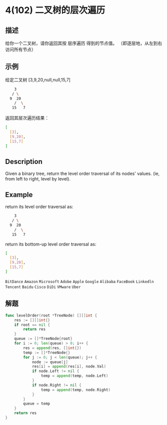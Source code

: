 # 4(102) 二叉树的层次遍历

## 描述

给你一个二叉树，请你返回其按 层序遍历 得到的节点值。 （即逐层地，从左到右访问所有节点）

## 示例

给定二叉树 [3,9,20,null,null,15,7]

```bash
    3
   / \
  9  20
    /  \
   15   7
``` 

返回其层次遍历结果：

```bash
[
  [3],
  [9,20],
  [15,7]
]
```

## Description

Given a binary tree, return the level order traversal of its nodes' values. (ie, from left to right, level by level).

## Example

return its level order traversal as:

```bash
    3
   / \
  9  20
    /  \
   15   7
```

return its bottom-up level order traversal as:

```bash
[
  [3],
  [9,20],
  [15,7]
]
```

`BitDance` `Amazon` `Microsoft` `Adobe` `Apple` `Google` `Alibaba` `FaceBook` `Linkedln` `Tencent` `Baidu` `Cisco` `DiDi` `VMware` `Uber`

## 解题

```go
func levelOrder(root *TreeNode) [][]int {
	res := [][]int{}
	if root == nil {
		return res
	}
	queue := []*TreeNode{root}
	for i := 0; len(queue) > 0; i++ {
		res = append(res, []int{})
		temp := []*TreeNode{}
		for j := 0; j < len(queue); j++ {
			node := queue[j]
			res[i] = append(res[i], node.Val)
			if node.Left != nil {
				temp = append(temp, node.Left)
			}
			if node.Right != nil {
				temp = append(temp, node.Right)
			}
		}
		queue = temp
	}
	return res
}
```